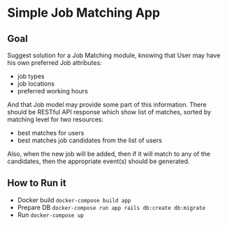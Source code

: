 # Simple Job Matching App

## Goal

Suggest solution for a Job Matching module, knowing that User may have his own preferred Job attributes:

- job types
- job locations
- preferred working hours

And that Job model may provide some part of this information.
There should be RESTful API response which show list of matches, sorted by matching level for two resources:

- best matches for users
- best matches job candidates from the list of users

Also, when the new job will be added, then if it will match to any of the candidates, then the appropriate event(s) should be generated.

## How to Run it

- Docker build `docker-compose build app`
- Prepare DB  `docker-compose run app rails db:create db:migrate`
- Run `docker-compose up`
